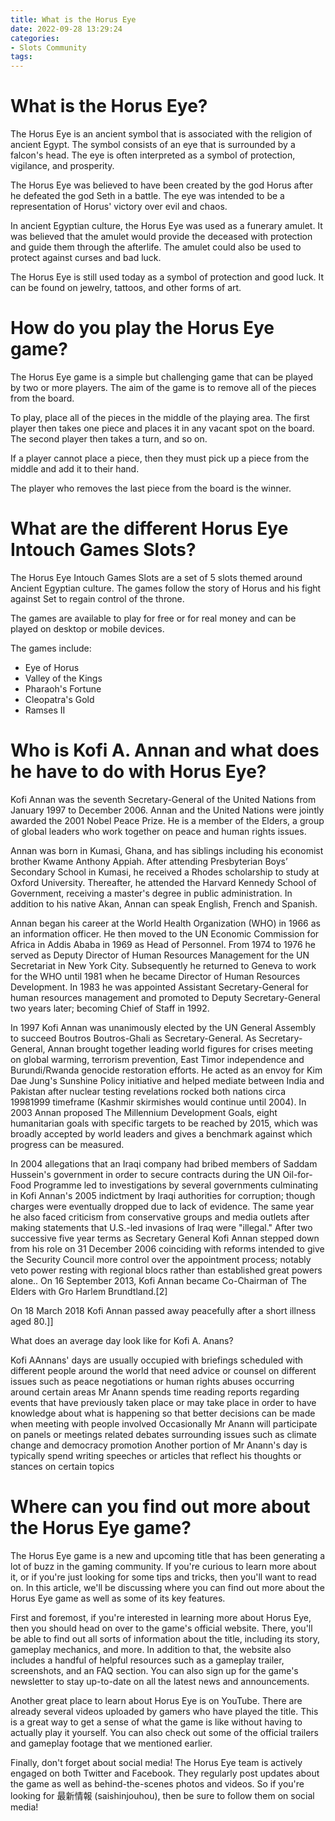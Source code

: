 ```yaml
---
title: What is the Horus Eye
date: 2022-09-28 13:29:24
categories:
- Slots Community
tags:
---
```



#  What is the Horus Eye?

The Horus Eye is an ancient symbol that is associated with the religion of ancient Egypt. The symbol consists of an eye that is surrounded by a falcon's head. The eye is often interpreted as a symbol of protection, vigilance, and prosperity.

The Horus Eye was believed to have been created by the god Horus after he defeated the god Seth in a battle. The eye was intended to be a representation of Horus' victory over evil and chaos.

In ancient Egyptian culture, the Horus Eye was used as a funerary amulet. It was believed that the amulet would provide the deceased with protection and guide them through the afterlife. The amulet could also be used to protect against curses and bad luck.

The Horus Eye is still used today as a symbol of protection and good luck. It can be found on jewelry, tattoos, and other forms of art.

#  How do you play the Horus Eye game? 

The Horus Eye game is a simple but challenging game that can be played by two or more players. The aim of the game is to remove all of the pieces from the board.

To play, place all of the pieces in the middle of the playing area. The first player then takes one piece and places it in any vacant spot on the board. The second player then takes a turn, and so on.

If a player cannot place a piece, then they must pick up a piece from the middle and add it to their hand.

The player who removes the last piece from the board is the winner.

#  What are the different Horus Eye Intouch Games Slots? 

The Horus Eye Intouch Games Slots are a set of 5 slots themed around Ancient Egyptian culture. The games follow the story of Horus and his fight against Set to regain control of the throne.

The games are available to play for free or for real money and can be played on desktop or mobile devices.

The games include: 
- Eye of Horus 
- Valley of the Kings 
- Pharaoh's Fortune 
- Cleopatra's Gold 
- Ramses II

#  Who is Kofi A. Annan and what does he have to do with Horus Eye?

Kofi Annan was the seventh Secretary-General of the United Nations from January 1997 to December 2006. Annan and the United Nations were jointly awarded the 2001 Nobel Peace Prize. He is a member of the Elders, a group of global leaders who work together on peace and human rights issues.

Annan was born in Kumasi, Ghana, and has siblings including his economist brother Kwame Anthony Appiah. After attending Presbyterian Boys’ Secondary School in Kumasi, he received a Rhodes scholarship to study at Oxford University. Thereafter, he attended the Harvard Kennedy School of Government, receiving a master's degree in public administration. In addition to his native Akan, Annan can speak English, French and Spanish.

Annan began his career at the World Health Organization (WHO) in 1966 as an information officer. He then moved to the UN Economic Commission for Africa in Addis Ababa in 1969 as Head of Personnel. From 1974 to 1976 he served as Deputy Director of Human Resources Management for the UN Secretariat in New York City. Subsequently he returned to Geneva to work for the WHO until 1981 when he became Director of Human Resources Development. In 1983 he was appointed Assistant Secretary-General for human resources management and promoted to Deputy Secretary-General two years later; becoming Chief of Staff in 1992.

In 1997 Kofi Annan was unanimously elected by the UN General Assembly to succeed Boutros Boutros-Ghali as Secretary-General. As Secretary-General, Annan brought together leading world figures for crises meeting on global warming, terrorism prevention, East Timor independence and Burundi/Rwanda genocide restoration efforts. He acted as an envoy for Kim Dae Jung's Sunshine Policy initiative and helped mediate between India and Pakistan after nuclear testing revelations rocked both nations circa 19981999 timeframe (Kashmir skirmishes would continue until 2004). In 2003 Annan proposed The Millennium Development Goals, eight humanitarian goals with specific targets to be reached by 2015, which was broadly accepted by world leaders and gives a benchmark against which progress can be measured. 

In 2004 allegations that an Iraqi company had bribed members of Saddam Hussein's government in order to secure contracts during the UN Oil-for-Food Programme led to investigations by several governments culminating in Kofi Annan's 2005 indictment by Iraqi authorities for corruption; though charges were eventually dropped due to lack of evidence. The same year he also faced criticism from conservative groups and media outlets after making statements that U.S.-led invasions of Iraq were "illegal." 
After two successive five year terms as Secretary General Kofi Annan stepped down from his role on 31 December 2006 coinciding with reforms intended to give the Security Council more control over the appointment process; notably veto power resting with regional blocs rather than established great powers alone.. On 16 September 2013, Kofi Annan became Co-Chairman of The Elders with Gro Harlem Brundtland.[2]

On 18 March 2018 Kofi Annan passed away peacefully after a short illness aged 80.]]

What does an average day look like for Kofi A. Anans? 

Kofi AAnnans' days are usually occupied with briefings scheduled with different people around the world that need advice or counsel on different issues such as peace negotiations or human rights abuses occurring around certain areas  Mr Anann spends time reading reports regarding events that have previously taken place or may take place in order to have knowledge about what is happening so that better decisions can be made when meeting with people involved  Occasionally Mr Anann will participate on panels or meetings related debates surrounding issues such as climate change and democracy promotion  Another portion of Mr Anann's day is typically spend writing speeches or articles that reflect his thoughts or stances on certain topics

#  Where can you find out more about the Horus Eye game?

The Horus Eye game is a new and upcoming title that has been generating a lot of buzz in the gaming community. If you're curious to learn more about it, or if you're just looking for some tips and tricks, then you'll want to read on. In this article, we'll be discussing where you can find out more about the Horus Eye game as well as some of its key features.

First and foremost, if you're interested in learning more about Horus Eye, then you should head on over to the game's official website. There, you'll be able to find out all sorts of information about the title, including its story, gameplay mechanics, and more. In addition to that, the website also includes a handful of helpful resources such as a gameplay trailer, screenshots, and an FAQ section. You can also sign up for the game's newsletter to stay up-to-date on all the latest news and announcements.

Another great place to learn about Horus Eye is on YouTube. There are already several videos uploaded by gamers who have played the title. This is a great way to get a sense of what the game is like without having to actually play it yourself. You can also check out some of the official trailers and gameplay footage that we mentioned earlier.

Finally, don't forget about social media! The Horus Eye team is actively engaged on both Twitter and Facebook. They regularly post updates about the game as well as behind-the-scenes photos and videos. So if you're looking for 最新情報 (saishinjouhou), then be sure to follow them on social media!